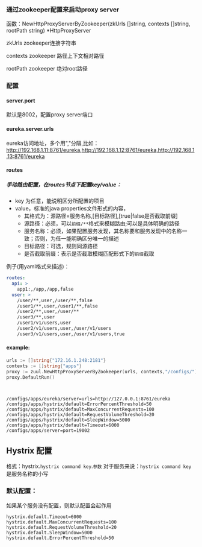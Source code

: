 

### 通过zookeeper配置来启动proxy server



函数：NewHttpProxyServerByZookeeper(zkUrls []string, contexts []string, rootPath string) *HttpProxyServer

zkUrls zookeeper连接字符串

contexts zookeeper 路径上下文相对路径

rootPath zookeeper 绝对root路径

### 配置

#### server.port
默认是8002，配置proxy server端口
#### eureka.server.urls
eureka访问地址，多个用","分隔,比如：
http://192.168.1.11:8761/eureka,http://192.168.1.12:8761/eureka,http://192.168.1.13:8761/eureka

#### routes

##### 手动路由配置，在routes节点下配置key/value：

- key 为任意，能说明区分所配置的项目
- value，标准的java properties文件形式的内容，
	- 其格式为：源路径=服务名称,[目标路径],[true|false是否截取前缀]
	- 源路径：必须，可以`前缀/**`格式来模糊路由;可以是具体明确的路径
	- 服务名称：必须，如果配置服务发现，其名称要和服务发现中的名称一致；否则，为任一能明确区分唯一的描述
	- 目标路径：可选，规则同源路径
	- 是否截取前缀：表示是否截取模糊匹配形式下的`前缀`截取

例子(用yaml格式来描述)：

```yaml
routes:
  api: >
    app1:,/app,/app,false
  user: >
    /user/**,user,/user/**,false
    /user1/**,user,/user1/**,false
    /user2/**,user,/user/**
    /user3/**,user
    /user1/v1/users,user
    /user2/v1/users,user,/user/v1/users
    /user3/v1/users,user,/user/v1/users,true	
```

#### example:

```go
urls := []string{"172.16.1.248:2181"}
contexts := []string{"apps"}
proxy := zuul.NewHttpProxyServerByZookeeper(urls, contexts,"/configs/")
proxy.DefaultRun()
    
```

```

/configs/apps/eureka/server=urls=http://127.0.0.1:8761/eureka
/configs/apps/hystrix/default=ErrorPercentThreshold=50
/configs/apps/hystrix/default=MaxConcurrentRequests=100
/configs/apps/hystrix/default=RequestVolumeThreshold=20
/configs/apps/hystrix/default=SleepWindow=5000
/configs/apps/hystrix/default=Timeout=6000
/configs/apps/server=port=19002
```


## Hystrix 配置
格式：hystrix.`hystrix command key`.`参数`
对于服务来说：`hystrix command key`是服务名称的小写

### 默认配置：
如果某个服务没有配置，则默认配置会起作用

```
hystrix.default.Timeout=6000
hystrix.default.MaxConcurrentRequests=100
hystrix.default.RequestVolumeThreshold=20
hystrix.default.SleepWindow=5000
hystrix.default.ErrorPercentThreshold=50

```
